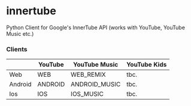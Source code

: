 # innertube
Python Client for Google's InnerTube API (works with YouTube, YouTube Music etc.)

### Clients
|         | YouTube | YouTube Music | YouTube Kids |
| ------- | ------- | ------------- | ------------ |
| Web     | WEB     | WEB_REMIX     | tbc.         |
| Android | ANDROID | ANDROID_MUSIC | tbc.         |
| Ios     | IOS     | IOS_MUSIC     | tbc.         |
